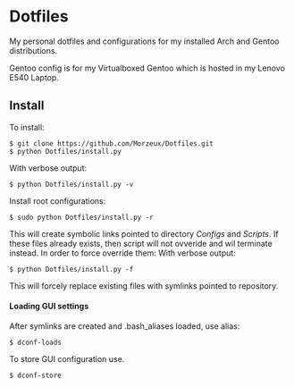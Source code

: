 # Dotfiles
My personal dotfiles and configurations for my installed Arch and Gentoo distributions.

Gentoo config is for my Virtualboxed Gentoo which is hosted in my Lenovo E540 Laptop.

## Install

To install:
```
$ git clone https://github.com/Morzeux/Dotfiles.git
$ python Dotfiles/install.py
```

With verbose output:
```
$ python Dotfiles/install.py -v
```

Install root configurations:
```
$ sudo python Dotfiles/install.py -r
```

This will create symbolic links pointed to directory *Configs* and *Scripts*. If these files already exists, then script will not ovveride and wil terminate instead. In order to force override them:
With verbose output:
```
$ python Dotfiles/install.py -f
```

This will forcely replace existing files with symlinks pointed to repository.

#### Loading GUI settings

After symlinks are created and .bash_aliases loaded, use alias:
```
$ dconf-loads
```

To store GUI configuration use.
```
$ dconf-store
```
